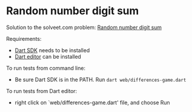 Random number digit sum
=======================

Solution to the solveet.com problem: [Random number digit sum](http://www.solveet.com/exercises/numero-aleatorio-con-sumas-de-sus-digitos/310)

Requirements:

- [Dart SDK](https://www.dartlang.org) needs to be installed
- [Dart editor](https://www.dartlang.org) can be installed

To run tests from command line:

- Be sure Dart SDK is in the PATH. Run `dart web/differences-game.dart`

To run tests from Dart editor:

- right click on `web/differences-game.dart' file, and choose Run
